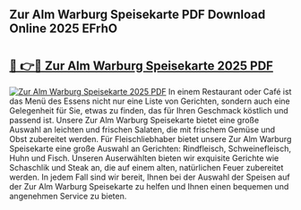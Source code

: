 ## Zur Alm Warburg Speisekarte PDF Download Online 2025 EFrhO

# <h2><a href="http://gc8u5uu.nevu.top/?p=Zur+Alm+Warburg+Speisekarte">🔗 👉🔴 Zur Alm Warburg Speisekarte 2025 PDF</a></h2>

[![Zur Alm Warburg Speisekarte 2025 PDF](https://i.imgur.com/dBaPXMq.png)](http://gc8u5uu.nevu.top/?p=Zur+Alm+Warburg+Speisekarte)
In einem Restaurant oder Café ist das Menü des Essens nicht nur eine Liste von Gerichten, sondern auch eine Gelegenheit für Sie, etwas zu finden, das für Ihren Geschmack köstlich und passend ist. Unsere Zur Alm Warburg Speisekarte bietet eine große Auswahl an leichten und frischen Salaten, die mit frischem Gemüse und Obst zubereitet werden. Für Fleischliebhaber bietet unsere Zur Alm Warburg Speisekarte eine große Auswahl an Gerichten: Rindfleisch, Schweinefleisch, Huhn und Fisch. Unseren Auserwählten bieten wir exquisite Gerichte wie Schaschlik und Steak an, die auf einem alten, natürlichen Feuer zubereitet werden. In jedem Fall sind wir bereit, Ihnen bei der Auswahl der Speisen auf der Zur Alm Warburg Speisekarte zu helfen und Ihnen einen bequemen und angenehmen Service zu bieten.

